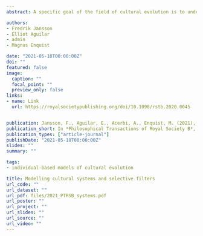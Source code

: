 ```yaml
---
abstract: A specific goal of the field of cultural evolution is to understand how processes of transmission and selection at the individual level lead to population-wide patterns of cultural diversity and change. Models of cultural evolution have typically assumed that traits are independent of one another and essentially exchangeable. But culture has a structure - traits bear relationships to one another that affect the transmission and selection process itself. Here, we introduce a modelling framework to explore the effect of interdependencies on the process of learning. Through simulations, we find that introducing a simple structure changes the cultural dynamics. Based on a basic filtering mechanism for parsing trait relationships, more elaborate cultural filters emerge. In a mostly incompatible cultural domain of traits, these filters organize culture into mostly (but not fully) consistent and stable systems. Incompatible domains produce small homogeneous cultures, while more compatibility increases size, diversity and group divergence. When individuals copy based on a trait’s features (here, its compatibility relationships), they produce more homogeneous cultures than when they copy based on the agent carrying the cultural trait. We discuss the implications of considering cultural systems and filters in the dynamics of cultural change.

authors:
- Fredrik Jansson
- Elliot Aguilar
- admin
- Magnus Enquist

date: "2021-05-18T00:00:00Z"
doi: ""
featured: false
image:
  caption: ""
  focal_point: ""
  preview_only: false
links:
- name: Link
  url: https://royalsocietypublishing.org/doi/10.1098/rstb.2020.0045


publication: Jansson, F., Aguilar, E., Acerbi, A., Enquist, M. (2021), Modelling cultural systems and selective filters, *Philosophical Transactions of Royal Society B*, 376, 20200045
publication_short: In *Philosophical Transactions of Royal Society B*, 376, 20200045
publication_types: ["article-journal"]
publishDate: "2021-05-18T00:00:00Z"
slides: ""
summary: ""

tags:
- individual-based models of cultural evolution

title: Modelling cultural systems and selective filters
url_code: ""
url_dataset: ""
url_pdf: files/2021_PTRSB_systems.pdf
url_poster: ""
url_project: ""
url_slides: ""
url_source: ""
url_video: ""
---
```

<script id="altmetric-embed-js" type="text/javascript"
src='https://d1bxh8uas1mnw7.cloudfront.net/assets/embed.js'></script>

<div data-badge-details="right" data-badge-type="donut" data-doi="10.1098/rstb.2020.0045" data-hide-no-mentions="true" class="altmetric-embed"></div>



